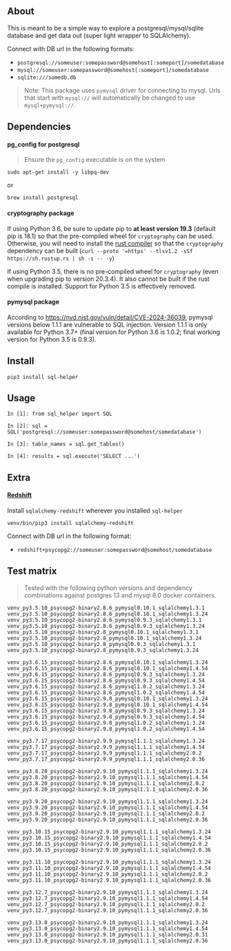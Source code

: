 ## About

This is meant to be a simple way to explore a postgresql/mysql/sqlite database
and get data out (super light wrapper to SQLAlchemy).

Connect with DB url in the following formats:

- `postgresql://someuser:somepassword@somehost[:someport]/somedatabase`
- `mysql://someuser:somepassword@somehost[:someport]/somedatabase`
- `sqlite:///somedb.db`

> Note: This package uses `pymysql` driver for connecting to mysql. Urls that
> start with `mysql://` will automatically be changed to use `mysql+pymysql://`.

## Dependencies

#### pg_config for postgresql

> Ensure the `pg_config` executable is on the system

```
sudo apt-get install -y libpq-dev
```

or

```
brew install postgresql
```

#### cryptography package

If using Python 3.6, be sure to update pip to **at least version 19.3** (default pip
is 18.1) so that the pre-compiled wheel for `cryptography` can be used.
Otherwise, you will need to install the [rust compiler](https://www.rust-lang.org)
so that the `cryptography` dependency can be built
(`curl --proto '=https' --tlsv1.2 -sSf https://sh.rustup.rs | sh -s -- -y`)

If using Python 3.5, there is no pre-compiled wheel for `cryptography` (even
when upgrading pip to version 20.3.4). It also cannot be built if the rust
compile is installed. Support for Python 3.5 is effectively removed.

#### pymysql package

According to <https://nvd.nist.gov/vuln/detail/CVE-2024-36039>, pymysql versions
below 1.1.1 are vulnerable to SQL injection. Version 1.1.1 is only available for
Python 3.7+ (final version for Python 3.6 is 1.0.2; final working version for
Python 3.5 is 0.9.3).

## Install

```
pip3 install sql-helper
```

## Usage

```
In [1]: from sql_helper import SQL

In [2]: sql = SQL('postgresql://someuser:somepassword@somehost/somedatabase')

In [3]: table_names = sql.get_tables()

In [4]: results = sql.execute('SELECT ...')
```

## Extra

#### [Redshift](https://aws.amazon.com/redshift/)

Install `sqlalchemy-redshift` wherever you installed `sql-helper`

```
venv/bin/pip3 install sqlalchemy-redshift
```

Connect with DB url in the following format:

- `redshift+psycopg2://someuser:somepassword@somehost/somedatabase`

## Test matrix

> Tested with the following python versions and dependency combinations against
> postgres 13 and mysql 8.0 docker containers.

```
venv_py3.5.10_psycopg2-binary2.8.6_pymysql0.10.1_sqlalchemy1.3.1
venv_py3.5.10_psycopg2-binary2.8.6_pymysql0.10.1_sqlalchemy1.3.24
venv_py3.5.10_psycopg2-binary2.8.6_pymysql0.9.3_sqlalchemy1.3.1
venv_py3.5.10_psycopg2-binary2.8.6_pymysql0.9.3_sqlalchemy1.3.24
venv_py3.5.10_psycopg2-binary2.8_pymysql0.10.1_sqlalchemy1.3.1
venv_py3.5.10_psycopg2-binary2.8_pymysql0.10.1_sqlalchemy1.3.24
venv_py3.5.10_psycopg2-binary2.8_pymysql0.9.3_sqlalchemy1.3.1
venv_py3.5.10_psycopg2-binary2.8_pymysql0.9.3_sqlalchemy1.3.24

venv_py3.6.15_psycopg2-binary2.8.6_pymysql0.10.1_sqlalchemy1.3.24
venv_py3.6.15_psycopg2-binary2.8.6_pymysql0.10.1_sqlalchemy1.4.54
venv_py3.6.15_psycopg2-binary2.8.6_pymysql0.9.3_sqlalchemy1.3.24
venv_py3.6.15_psycopg2-binary2.8.6_pymysql0.9.3_sqlalchemy1.4.54
venv_py3.6.15_psycopg2-binary2.8.6_pymysql1.0.2_sqlalchemy1.3.24
venv_py3.6.15_psycopg2-binary2.8.6_pymysql1.0.2_sqlalchemy1.4.54
venv_py3.6.15_psycopg2-binary2.9.8_pymysql0.10.1_sqlalchemy1.3.24
venv_py3.6.15_psycopg2-binary2.9.8_pymysql0.10.1_sqlalchemy1.4.54
venv_py3.6.15_psycopg2-binary2.9.8_pymysql0.9.3_sqlalchemy1.3.24
venv_py3.6.15_psycopg2-binary2.9.8_pymysql0.9.3_sqlalchemy1.4.54
venv_py3.6.15_psycopg2-binary2.9.8_pymysql1.0.2_sqlalchemy1.3.24
venv_py3.6.15_psycopg2-binary2.9.8_pymysql1.0.2_sqlalchemy1.4.54

venv_py3.7.17_psycopg2-binary2.9.9_pymysql1.1.1_sqlalchemy1.3.24
venv_py3.7.17_psycopg2-binary2.9.9_pymysql1.1.1_sqlalchemy1.4.54
venv_py3.7.17_psycopg2-binary2.9.9_pymysql1.1.1_sqlalchemy2.0.2
venv_py3.7.17_psycopg2-binary2.9.9_pymysql1.1.1_sqlalchemy2.0.36

venv_py3.8.20_psycopg2-binary2.9.10_pymysql1.1.1_sqlalchemy1.3.24
venv_py3.8.20_psycopg2-binary2.9.10_pymysql1.1.1_sqlalchemy1.4.54
venv_py3.8.20_psycopg2-binary2.9.10_pymysql1.1.1_sqlalchemy2.0.2
venv_py3.8.20_psycopg2-binary2.9.10_pymysql1.1.1_sqlalchemy2.0.36

venv_py3.9.20_psycopg2-binary2.9.10_pymysql1.1.1_sqlalchemy1.3.24
venv_py3.9.20_psycopg2-binary2.9.10_pymysql1.1.1_sqlalchemy1.4.54
venv_py3.9.20_psycopg2-binary2.9.10_pymysql1.1.1_sqlalchemy2.0.2
venv_py3.9.20_psycopg2-binary2.9.10_pymysql1.1.1_sqlalchemy2.0.36

venv_py3.10.15_psycopg2-binary2.9.10_pymysql1.1.1_sqlalchemy1.3.24
venv_py3.10.15_psycopg2-binary2.9.10_pymysql1.1.1_sqlalchemy1.4.54
venv_py3.10.15_psycopg2-binary2.9.10_pymysql1.1.1_sqlalchemy2.0.2
venv_py3.10.15_psycopg2-binary2.9.10_pymysql1.1.1_sqlalchemy2.0.36

venv_py3.11.10_psycopg2-binary2.9.10_pymysql1.1.1_sqlalchemy1.3.24
venv_py3.11.10_psycopg2-binary2.9.10_pymysql1.1.1_sqlalchemy1.4.54
venv_py3.11.10_psycopg2-binary2.9.10_pymysql1.1.1_sqlalchemy2.0.2
venv_py3.11.10_psycopg2-binary2.9.10_pymysql1.1.1_sqlalchemy2.0.36

venv_py3.12.7_psycopg2-binary2.9.10_pymysql1.1.1_sqlalchemy1.3.24
venv_py3.12.7_psycopg2-binary2.9.10_pymysql1.1.1_sqlalchemy1.4.54
venv_py3.12.7_psycopg2-binary2.9.10_pymysql1.1.1_sqlalchemy2.0.2
venv_py3.12.7_psycopg2-binary2.9.10_pymysql1.1.1_sqlalchemy2.0.36

venv_py3.13.0_psycopg2-binary2.9.10_pymysql1.1.1_sqlalchemy1.3.24
venv_py3.13.0_psycopg2-binary2.9.10_pymysql1.1.1_sqlalchemy1.4.54
venv_py3.13.0_psycopg2-binary2.9.10_pymysql1.1.1_sqlalchemy2.0.31
venv_py3.13.0_psycopg2-binary2.9.10_pymysql1.1.1_sqlalchemy2.0.36
```
